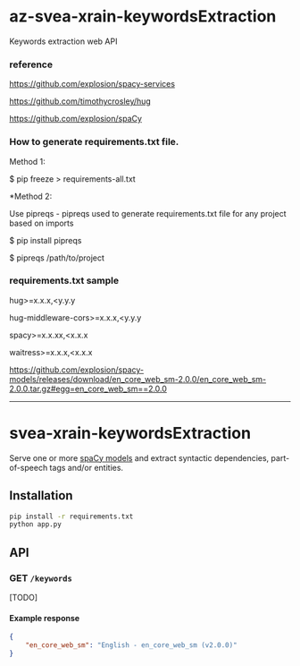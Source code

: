 # az-svea-xrain-keywordsExtraction
Keywords extraction web API

### reference
https://github.com/explosion/spacy-services

https://github.com/timothycrosley/hug

https://github.com/explosion/spaCy

### How to generate requirements.txt file.
Method 1:

$ pip freeze > requirements-all.txt

*Method 2:

Use pipreqs - pipreqs used to generate requirements.txt file for any project based on imports

$ pip install pipreqs

$ pipreqs /path/to/project

### requirements.txt sample
hug>=x.x.x,<y.y.y

hug-middleware-cors>=x.x.x,<y.y.y

spacy>=x.x.xx,<x.x.x

waitress>=x.x.x,<x.x.x

https://github.com/explosion/spacy-models/releases/download/en_core_web_sm-2.0.0/en_core_web_sm-2.0.0.tar.gz#egg=en_core_web_sm==2.0.0

--------------------------------------------------------
# svea-xrain-keywordsExtraction

Serve one or more [spaCy models](https://spacy.io/models) and extract syntactic
dependencies, part-of-speech tags and/or entities.

## Installation

```bash
pip install -r requirements.txt
python app.py
```

## API

### GET `/keywords`

[TODO]

#### Example response

```json
{
    "en_core_web_sm": "English - en_core_web_sm (v2.0.0)"
}
```

